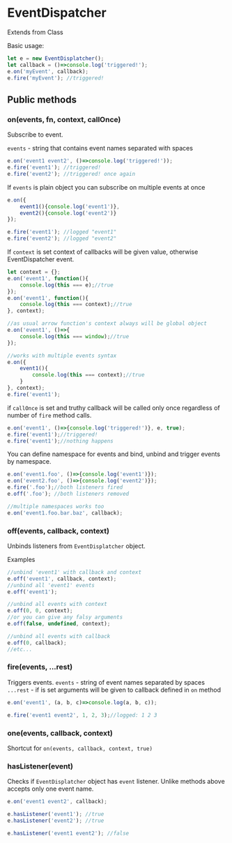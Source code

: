 # EventDispatcher 

Extends from Class

Basic usage:
```javaScript
let e = new EventDisplatcher();
let callback = ()=>console.log('triggered!');
e.on('myEvent', callback);
e.fire('myEvent'); //triggered!
```

## Public methods

### on(events, fn, context, callOnce)

Subscribe to event. 

`events` - string that contains event names separated with spaces 
```javaScript
e.on('event1 event2', ()=>console.log('triggered!'));
e.fire('event1'); //triggered!
e.fire('event2'); //triggered! once again
```

If `events` is plain object you can subscribe on multiple events at once
```javaScript
e.on({
    event1(){console.log('event1')},
    event2(){console.log('event2')}
});

e.fire('event1'); //logged "event1"
e.fire('event2'); //logged "event2"
```
If `context` is set context of callbacks will be given value, otherwise EventDispatcher event.

```javaScript
let context = {};
e.on('event1', function(){
    console.log(this === e);//true
});
e.on('event1', function(){
    console.log(this === context);//true
}, context);

//as usual arrow function's context always will be global object
e.on('event1', ()=>{
    console.log(this === window);//true
});

//works with multiple events syntax
e.on({
    event1(){
        console.log(this === context);//true
    }
}, context);
e.fire('event1');
```

if `callOnce` is set and truthy callback will be called only once regardless of number of `fire` method calls.
```javaScript
e.on('event1', ()=>{console.log('triggered!')}, e, true);
e.fire('event1');//triggered!
e.fire('event1');//nothing happens
```

You can define namespace for events and bind, unbind and trigger events by namespace. 
```javaScript
e.on('event1.foo', ()=>{console.log('event1')});
e.on('event2.foo', ()=>{console.log('event2')});
e.fire('.foo');//both listeners fired
e.off('.foo'); //both listeners removed

//multiple namespaces works too
e.on('event1.foo.bar.baz', callback);
```

### off(events, callback, context)

Unbinds listeners from `EventDisplatcher` object. 

Examples 

```javaScript
//unbind 'event1' with callback and context
e.off('event1', callback, context);
//unbind all 'event1' events
e.off('event1');

//unbind all events with context
e.off(0, 0, context);
//or you can give any falsy arguments
e.off(false, undefined, context);

//unbind all events with callback
e.off(0, callback);
//etc...
```

### fire(events, ...rest)

Triggers events.
`events` - string of event names separated by spaces
`...rest` - if is set arguments will be given to callback defined in `on` method

```javaScript
e.on('event1', (a, b, c)=>console.log(a, b, c));

e.fire('event1 event2', 1, 2, 3);//logged: 1 2 3
```

### one(events, callback, context)

Shortcut for `on(events, callback, context, true)`

### hasListener(event)

Checks if `EventDisplatcher` object has `event` listener.
Unlike methods above accepts only one event name.

```javaScript
e.on('event1 event2', callback);

e.hasListener('event1'); //true
e.hasListener('event2'); //true

e.hasListener('event1 event2'); //false

```
